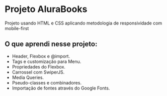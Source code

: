 # Projeto AluraBooks

Projeto usando HTML e CSS aplicando metodologia de responsividade com mobile-first

## O que aprendi nesse projeto:

- Header, Flexbox e @import.
- Tags e customização para Menu.
- Propriedades do Flexbox.
- Carrossel com SwiperJS.
- Media Queries.
- Pseudo-classes e combinadores.
- Importação de fontes através do Google Fonts.





